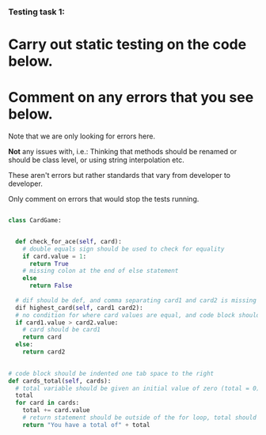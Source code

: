 ### Testing task 1:

# Carry out static testing on the code below.
# Comment on any errors that you see below.

Note that we are only looking for errors here.

**Not** any issues with, i.e.: 
Thinking that methods should be renamed or should be class level, or using string interpolation etc. 

These aren't errors but rather standards that vary from developer to developer. 

Only comment on errors that would stop the tests running.

```python

class CardGame:


  def check_for_ace(self, card):
    # double equals sign should be used to check for equality
    if card.value = 1:
      return True
    # missing colon at the end of else statement
    else
      return False
   
  # dif should be def, and comma separating card1 and card2 is missing
  dif highest_card(self, card1 card2):
  # no condition for where card values are equal, and code block should be indented one tab space to the right
  if card1.value > card2.value:
    # card should be card1
    return card
  else:
    return card2
  

# code block should be indented one tab space to the right
def cards_total(self, cards):
  # total variable should be given an initial value of zero (total = 0)
  total
  for card in cards:
    total += card.value
    # return statement should be outside of the for loop, total should be converted to a string, and a space should be included at the end of the word "of"
    return "You have a total of" + total
  
```
